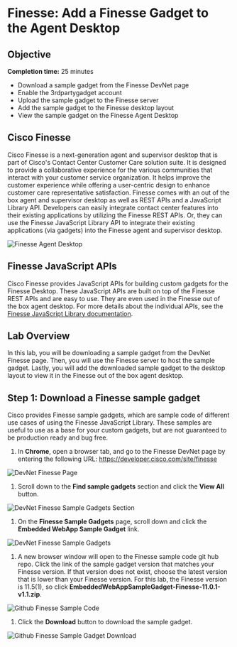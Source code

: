 # Finesse: Add a Finesse Gadget to the Agent Desktop

## Objective ##

**Completion time:** 25 minutes

* Download a sample gadget from the Finesse DevNet page
* Enable the 3rdpartygadget account
* Upload the sample gadget to the Finesse server
* Add the sample gadget to the Finesse desktop layout
* View the sample gadget on the Finesse Agent Desktop

## Cisco Finesse
Cisco Finesse is a next-generation agent and supervisor desktop that is part of Cisco's Contact Center Customer Care solution suite. It is designed to provide a collaborative experience for the various communities that interact with your customer service organization. It helps improve the customer experience while offering a user-centric design to enhance customer care representative satisfaction. Finesse comes with an out of the box agent and supervisor desktop as well as REST APIs and a JavaScript Library API. Developers can easily integrate contact center features into their existing applications by utilizing the Finesse REST APIs. Or, they can use the Finesse JavaScript Library API to integrate their existing applications (via gadgets) into the Finesse agent and supervisor desktop.

![Finesse Agent Desktop](/posts/files/finesse-add-a-gadget/assets/images/finesse-agent-desktop.jpg)

## Finesse JavaScript APIs
Cisco Finesse provides JavaScript APIs for building custom gadgets for the Finesse Desktop. These JavaScript APIs are built on top of the Finesse REST APIs and are easy to use. They are even used in the Finesse out of the box agent desktop. For more details about the individual APIs, see the <a href="https://developer.cisco.com/docs/finesse/#javascript-library" target="_blank">Finesse JavaScript Library documentation</a>.

## Lab Overview
In this lab, you will be downloading a sample gadget from the DevNet Finesse page. Then, you will use the Finesse server to host the sample gadget. Lastly, you will add the downloaded sample gadget to the desktop layout to view it in the Finesse out of the box agent desktop.

## Step 1: Download a Finesse sample gadget

Cisco provides Finesse sample gadgets, which are sample code of different use cases of using the Finesse JavaScript Library. These samples are useful to use as a base for your custom gadgets, but are not guaranteed to be production ready and bug free.

1. In **Chrome**, open a browser tab, and go to the Finesse DevNet page by entering the following URL: <a href="https://developer.cisco.com/site/finesse" target="_blank">https://developer.cisco.com/site/finesse</a>

 ![DevNet Finesse Page](/posts/files/finesse-add-a-gadget/assets/images/devnet-finesse.jpg)
1. Scroll down to the **Find sample gadgets** section and click the **View All** button.

 ![DevNet Finesse Sample Gadgets Section](/posts/files/finesse-add-a-gadget/assets/images/devnet-finesse-sample-gadgets-section.jpg)
1. On the **Finesse Sample Gadgets** page, scroll down and click the **Embedded WebApp Sample Gadget** link.

 ![DevNet Finesse Sample Gadgets](/posts/files/finesse-add-a-gadget/assets/images/devnet-finesse-sample-gadgets.jpg)
1. A new browser window will open to the Finesse sample code git hub repo. Click the link of the sample gadget version that matches your Finesse version. If that version does not exist, choose the latest version that is lower than your Finesse version. For this lab, the Finesse version is 11.5(1), so click **EmbeddedWebAppSampleGadget-Finesse-11.0.1-v1.1.zip**.

 ![Github Finesse Sample Code](/posts/files/finesse-add-a-gadget/assets/images/github-finesse-sample-code.jpg)
1. Click the **Download** button to download the sample gadget.

 ![Github Finesse Sample Gadget Download](/posts/files/finesse-add-a-gadget/assets/images/github-finesse-sample-gadget-download.jpg)
